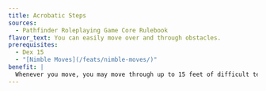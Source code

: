 ```yaml
---
title: Acrobatic Steps
sources:
  - Pathfinder Roleplaying Game Core Rulebook
flavor_text: You can easily move over and through obstacles.
prerequisites:
  - Dex 15
  - "[Nimble Moves](/feats/nimble-moves/)"
benefit: |
  Whenever you move, you may move through up to 15 feet of difficult terrain each round as if it were normal terrain. The effects of this feat stack with those provided by [Nimble Moves](/feats/nimble-moves/) (allowing you to move normally through a total of 20 feet of difficult terrain each round).
---
```


